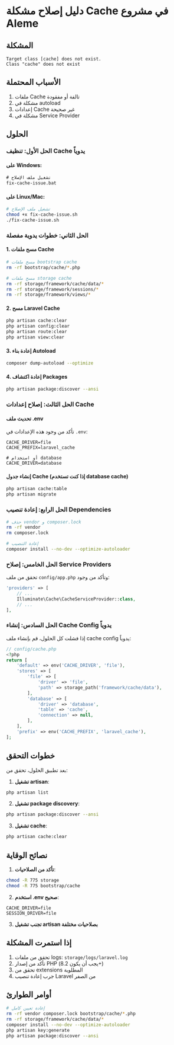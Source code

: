 # دليل إصلاح مشكلة Cache في مشروع Aleme

## المشكلة
```
Target class [cache] does not exist.
Class "cache" does not exist
```

## الأسباب المحتملة
1. ملفات Cache تالفة أو مفقودة
2. مشكلة في autoload
3. إعدادات Cache غير صحيحة
4. مشكلة في Service Provider

## الحلول

### الحل الأول: تنظيف Cache يدوياً

#### على Windows:
```cmd
# تشغيل ملف الإصلاح
fix-cache-issue.bat
```

#### على Linux/Mac:
```bash
# تشغيل ملف الإصلاح
chmod +x fix-cache-issue.sh
./fix-cache-issue.sh
```

### الحل الثاني: خطوات يدوية مفصلة

#### 1. مسح ملفات Cache
```bash
# مسح ملفات bootstrap cache
rm -rf bootstrap/cache/*.php

# مسح ملفات storage cache
rm -rf storage/framework/cache/data/*
rm -rf storage/framework/sessions/*
rm -rf storage/framework/views/*
```

#### 2. مسح Laravel Cache
```bash
php artisan cache:clear
php artisan config:clear
php artisan route:clear
php artisan view:clear
```

#### 3. إعادة بناء Autoload
```bash
composer dump-autoload --optimize
```

#### 4. إعادة اكتشاف Packages
```bash
php artisan package:discover --ansi
```

### الحل الثالث: إصلاح إعدادات Cache

#### تحديث ملف .env
تأكد من وجود هذه الإعدادات في `.env`:
```env
CACHE_DRIVER=file
CACHE_PREFIX=laravel_cache

# أو استخدام database
CACHE_DRIVER=database
```

#### إنشاء جدول Cache (إذا كنت تستخدم database cache)
```bash
php artisan cache:table
php artisan migrate
```

### الحل الرابع: إعادة تنصيب Dependencies

```bash
# حذف vendor و composer.lock
rm -rf vendor
rm composer.lock

# إعادة التنصيب
composer install --no-dev --optimize-autoloader
```

### الحل الخامس: إصلاح Service Providers

تحقق من ملف `config/app.php` وتأكد من وجود:
```php
'providers' => [
    // ...
    Illuminate\Cache\CacheServiceProvider::class,
    // ...
],
```

### الحل السادس: إنشاء Cache Config يدوياً

إذا فشلت كل الحلول، قم بإنشاء ملف cache config يدوياً:

```php
// config/cache.php
<?php
return [
    'default' => env('CACHE_DRIVER', 'file'),
    'stores' => [
        'file' => [
            'driver' => 'file',
            'path' => storage_path('framework/cache/data'),
        ],
        'database' => [
            'driver' => 'database',
            'table' => 'cache',
            'connection' => null,
        ],
    ],
    'prefix' => env('CACHE_PREFIX', 'laravel_cache'),
];
```

## خطوات التحقق

بعد تطبيق الحلول، تحقق من:

1. **تشغيل artisan**:
```bash
php artisan list
```

2. **تشغيل package discovery**:
```bash
php artisan package:discover --ansi
```

3. **تشغيل cache**:
```bash
php artisan cache:clear
```

## نصائح الوقاية

1. **تأكد من الصلاحيات**:
```bash
chmod -R 775 storage
chmod -R 775 bootstrap/cache
```

2. **استخدم .env صحيح**:
```env
CACHE_DRIVER=file
SESSION_DRIVER=file
```

3. **تجنب تشغيل artisan بصلاحيات مختلفة**

## إذا استمرت المشكلة

1. تحقق من ملفات logs: `storage/logs/laravel.log`
2. تأكد من إصدار PHP (يجب أن يكون 8.2+)
3. تحقق من extensions المطلوبة
4. جرب إعادة تنصيب Laravel من الصفر

## أوامر الطوارئ

```bash
# إعادة تعيين كامل
rm -rf vendor composer.lock bootstrap/cache/*.php
rm -rf storage/framework/cache/data/*
composer install --no-dev --optimize-autoloader
php artisan key:generate
php artisan package:discover --ansi
```
